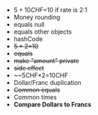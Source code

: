 - $5+10CHF=$10 if rate is 2:1
- Money rounding
- equals null
- equals other objects
- hashCode
- ~~$5*2=$10~~
- ~~equals~~
- ~~make "amount" private~~
- ~~side effect~~
- ~~5CHF*2=10CHF
-	Dollar/Franc duplication
-	~~Common equals~~
-	Common times
- **Compare Dollars to Francs**
